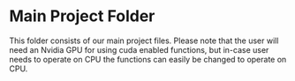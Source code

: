# Main Project Folder
This folder consists of our main project files.
Please note that the user will need an Nvidia GPU for using cuda enabled functions, but in-case user needs to operate on CPU the functions can easily be changed to operate on CPU.
